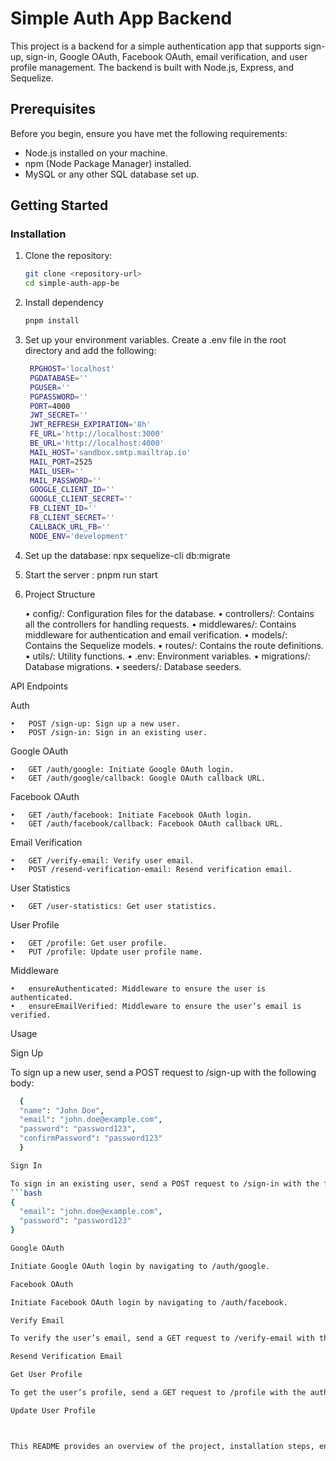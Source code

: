 # Simple Auth App Backend

This project is a backend for a simple authentication app that supports sign-up, sign-in, Google OAuth, Facebook OAuth, email verification, and user profile management. The backend is built with Node.js, Express, and Sequelize.

## Prerequisites

Before you begin, ensure you have met the following requirements:
- Node.js installed on your machine.
- npm (Node Package Manager) installed.
- MySQL or any other SQL database set up.

## Getting Started

### Installation

1. Clone the repository:
   ```bash
   git clone <repository-url>
   cd simple-auth-app-be

2. Install dependency
   ```bash
   pnpm install

3. Set up your environment variables. Create a .env file in the root directory and add the following:
   ```bash
    RPGHOST='localhost'
    PGDATABASE=''
    PGUSER=''
    PGPASSWORD=''
    PORT=4000
    JWT_SECRET=''
    JWT_REFRESH_EXPIRATION='8h'
    FE_URL='http://localhost:3000'
    BE_URL='http://localhost:4000'
    MAIL_HOST='sandbox.smtp.mailtrap.io'
    MAIL_PORT=2525
    MAIL_USER=''
    MAIL_PASSWORD=''
    GOOGLE_CLIENT_ID=''
    GOOGLE_CLIENT_SECRET=''
    FB_CLIENT_ID=''
    FB_CLIENT_SECRET=''
    CALLBACK_URL_FB=''
    NODE_ENV='development'

4. Set up the database:  npx sequelize-cli db:migrate
5. Start the server : pnpm run start

6. Project Structure

	•	config/: Configuration files for the database.
	•	controllers/: Contains all the controllers for handling requests.
	•	middlewares/: Contains middleware for authentication and email verification.
	•	models/: Contains the Sequelize models.
	•	routes/: Contains the route definitions.
	•	utils/: Utility functions.
	•	.env: Environment variables.
	•	migrations/: Database migrations.
	•	seeders/: Database seeders.

API Endpoints

Auth

	•	POST /sign-up: Sign up a new user.
	•	POST /sign-in: Sign in an existing user.

Google OAuth

	•	GET /auth/google: Initiate Google OAuth login.
	•	GET /auth/google/callback: Google OAuth callback URL.

Facebook OAuth

	•	GET /auth/facebook: Initiate Facebook OAuth login.
	•	GET /auth/facebook/callback: Facebook OAuth callback URL.

Email Verification

	•	GET /verify-email: Verify user email.
	•	POST /resend-verification-email: Resend verification email.

User Statistics

	•	GET /user-statistics: Get user statistics.

User Profile

	•	GET /profile: Get user profile.
	•	PUT /profile: Update user profile name.

Middleware

	•	ensureAuthenticated: Middleware to ensure the user is authenticated.
	•	ensureEmailVerified: Middleware to ensure the user’s email is verified.

Usage

Sign Up

To sign up a new user, send a POST request to /sign-up with the following body:
```bash
  {
  "name": "John Doe",
  "email": "john.doe@example.com",
  "password": "password123",
  "confirmPassword": "password123"
  }

Sign In

To sign in an existing user, send a POST request to /sign-in with the following body:
```bash
{
  "email": "john.doe@example.com",
  "password": "password123"
}

Google OAuth

Initiate Google OAuth login by navigating to /auth/google.

Facebook OAuth

Initiate Facebook OAuth login by navigating to /auth/facebook.

Verify Email

To verify the user’s email, send a GET request to /verify-email with the verification token as a query parameter.

Resend Verification Email

Get User Profile

To get the user’s profile, send a GET request to /profile with the authorization token in the headers.

Update User Profile



This README provides an overview of the project, installation steps, environment setup, project structure, API endpoints, middleware, usage examples, and licensing information. Adjust the content as needed to match your specific setup and details.
